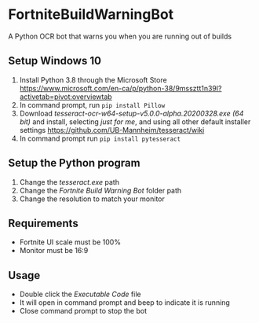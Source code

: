 # FortniteBuildWarningBot
A Python OCR bot that warns you when you are running out of builds
## Setup Windows 10
1. Install Python 3.8 through the Microsoft Store https://www.microsoft.com/en-ca/p/python-38/9mssztt1n39l?activetab=pivot:overviewtab
2. In command prompt, run `pip install Pillow`
3. Download *tesseract-ocr-w64-setup-v5.0.0-alpha.20200328.exe (64 bit)* and install, selecting *just for me*, and using all other default installer settings https://github.com/UB-Mannheim/tesseract/wiki
4. In command prompt run `pip install pytesseract`

## Setup the Python program
1. Change the *tesseract.exe* path
2. Change the *Fortnite Build Warning Bot* folder path
3. Change the resolution to match your monitor

## Requirements
- Fortnite UI scale must be 100%
- Monitor must be 16:9

## Usage
- Double click the *Executable Code* file
- It will open in command prompt and beep to indicate it is running
- Close command prompt to stop the bot
